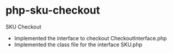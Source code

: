 # php-sku-checkout
SKU Checkout


* Implemented the interface to checkout CheckoutInterface.php
* Implemented the class file for the interface SKU.php


